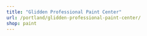```yaml
---
title: "Glidden Professional Paint Center"
url: /portland/glidden-professional-paint-center/
shop: paint
---
```

